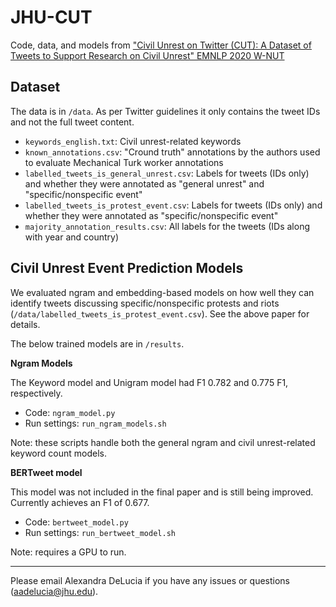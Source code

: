 # JHU-CUT
Code, data, and models from ["Civil Unrest on Twitter (CUT): A Dataset of Tweets to Support Research on Civil Unrest" EMNLP 2020 W-NUT](http://noisy-text.github.io/2020/pdf/2020.d200-1.28.pdf)

## Dataset
The data is in `/data`. As per Twitter guidelines it only contains the tweet IDs and not the full tweet content.

* `keywords_english.txt`: Civil unrest-related keywords
* `known_annotations.csv`: "Cround truth" annotations by the authors used to evaluate Mechanical Turk worker annotations
* `labelled_tweets_is_general_unrest.csv`: Labels for tweets (IDs only) and whether they were annotated as "general unrest" and "specific/nonspecific event"
* `labelled_tweets_is_protest_event.csv`: Labels for tweets (IDs only) and whether they were annotated as "specific/nonspecific event"
* `majority_annotation_results.csv`: All labels for the tweets (IDs along with year and country)

## Civil Unrest Event Prediction Models
We evaluated ngram and embedding-based models on how well they can identify tweets discussing specific/nonspecific protests and riots (`/data/labelled_tweets_is_protest_event.csv`). See the above paper for details.

The below trained models are in `/results`.

**Ngram Models**

The Keyword model and Unigram model had F1 0.782 and 0.775 F1, respectively.

* Code: `ngram_model.py`
* Run settings: `run_ngram_models.sh`

Note: these scripts handle both the general ngram and civil unrest-related keyword count models.

**BERTweet model**

This model was not included in the final paper and is still being improved. Currently achieves an F1 of 0.677.

* Code: `bertweet_model.py`
* Run settings: `run_bertweet_model.sh`

Note: requires a GPU to run.

---

Please email Alexandra DeLucia if you have any issues or questions (aadelucia@jhu.edu). 

